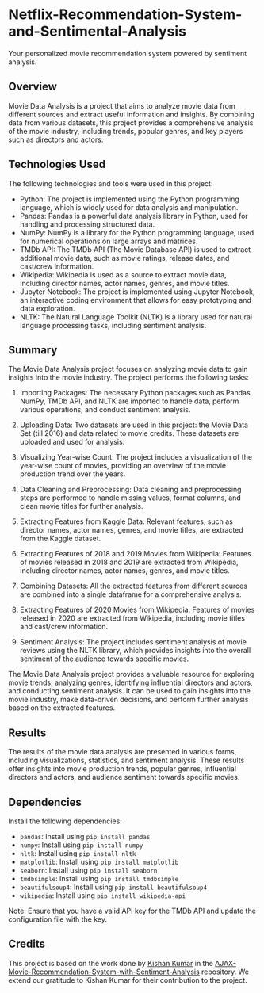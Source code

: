 # Netflix-Recommendation-System-and-Sentimental-Analysis
Your personalized movie recommendation system powered by sentiment analysis.

## Overview

Movie Data Analysis is a project that aims to analyze movie data from different sources and extract useful information and insights. By combining data from various datasets, this project provides a comprehensive analysis of the movie industry, including trends, popular genres, and key players such as directors and actors.

## Technologies Used

The following technologies and tools were used in this project:

- Python: The project is implemented using the Python programming language, which is widely used for data analysis and manipulation.
- Pandas: Pandas is a powerful data analysis library in Python, used for handling and processing structured data.
- NumPy: NumPy is a library for the Python programming language, used for numerical operations on large arrays and matrices.
- TMDb API: The TMDb API (The Movie Database API) is used to extract additional movie data, such as movie ratings, release dates, and cast/crew information.
- Wikipedia: Wikipedia is used as a source to extract movie data, including director names, actor names, genres, and movie titles.
- Jupyter Notebook: The project is implemented using Jupyter Notebook, an interactive coding environment that allows for easy prototyping and data exploration.
- NLTK: The Natural Language Toolkit (NLTK) is a library used for natural language processing tasks, including sentiment analysis.

## Summary

The Movie Data Analysis project focuses on analyzing movie data to gain insights into the movie industry. The project performs the following tasks:

1. Importing Packages: The necessary Python packages such as Pandas, NumPy, TMDb API, and NLTK are imported to handle data, perform various operations, and conduct sentiment analysis.

2. Uploading Data: Two datasets are used in this project: the Movie Data Set (till 2016) and data related to movie credits. These datasets are uploaded and used for analysis.

3. Visualizing Year-wise Count: The project includes a visualization of the year-wise count of movies, providing an overview of the movie production trend over the years.

4. Data Cleaning and Preprocessing: Data cleaning and preprocessing steps are performed to handle missing values, format columns, and clean movie titles for further analysis.

5. Extracting Features from Kaggle Data: Relevant features, such as director names, actor names, genres, and movie titles, are extracted from the Kaggle dataset.

6. Extracting Features of 2018 and 2019 Movies from Wikipedia: Features of movies released in 2018 and 2019 are extracted from Wikipedia, including director names, actor names, genres, and movie titles.

7. Combining Datasets: All the extracted features from different sources are combined into a single dataframe for a comprehensive analysis.

8. Extracting Features of 2020 Movies from Wikipedia: Features of movies released in 2020 are extracted from Wikipedia, including movie titles and cast/crew information.

9. Sentiment Analysis: The project includes sentiment analysis of movie reviews using the NLTK library, which provides insights into the overall sentiment of the audience towards specific movies.

The Movie Data Analysis project provides a valuable resource for exploring movie trends, analyzing genres, identifying influential directors and actors, and conducting sentiment analysis. It can be used to gain insights into the movie industry, make data-driven decisions, and perform further analysis based on the extracted features.

## Results

The results of the movie data analysis are presented in various forms, including visualizations, statistics, and sentiment analysis. These results offer insights into movie production trends, popular genres, influential directors and actors, and audience sentiment towards specific movies.

## Dependencies

Install the following dependencies:

- `pandas`: Install using `pip install pandas`
- `numpy`: Install using `pip install numpy`
- `nltk`: Install using `pip install nltk`
- `matplotlib`: Install using `pip install matplotlib`
- `seaborn`: Install using `pip install seaborn`
- `tmdbsimple`: Install using `pip install tmdbsimple`
- `beautifulsoup4`: Install using `pip install beautifulsoup4`
- `wikipedia`: Install using `pip install wikipedia-api`

Note: Ensure that you have a valid API key for the TMDb API and update the configuration file with the key.

## Credits

This project is based on the work done by [Kishan Kumar](https://github.com/kishan0725) in the [AJAX-Movie-Recommendation-System-with-Sentiment-Analysis](https://github.com/kishan0725/AJAX-Movie-Recommendation-System-with-Sentiment-Analysis) repository. We extend our gratitude to Kishan Kumar for their contribution to the project.



